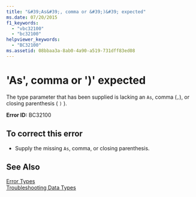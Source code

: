 ```yaml
---
title: "&#39;As&#39;, comma or &#39;)&#39; expected"
ms.date: 07/20/2015
f1_keywords: 
  - "vbc32100"
  - "bc32100"
helpviewer_keywords: 
  - "BC32100"
ms.assetid: 08bbaa3a-8ab0-4a90-a519-731dff83ed08
---
```

# &#39;As&#39;, comma or &#39;)&#39; expected
The type parameter that has been supplied is lacking an `As`, comma (`,`), or closing parenthesis ( `)` ).  
  
 **Error ID:** BC32100  
  
## To correct this error  
  
- Supply the missing `As`, comma, or closing parenthesis.  
  
## See Also  
 [Error Types](../../visual-basic/programming-guide/language-features/error-types.md)  
 [Troubleshooting Data Types](../../visual-basic/programming-guide/language-features/data-types/troubleshooting-data-types.md)
